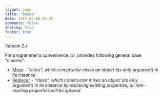 ```yaml
---
layout: page
title: "Bases"
date: 2017-06-08 01:25
comments: false
sharing: true
footer: true
---
```


*Version 2.x*

For programmer's convenience `dcl` provides following general base "classes":

* [Mixer](./bases/mixer) - *"class", which constructor mixes an object (its only argument) in its instance*
* [Replacer](./bases/replacer) - *"class", which constructor mixes an object (its only argument) in its instance by replacing existing properties; all non-existing properties will be ignored*
